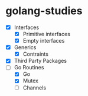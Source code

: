 # golang-studies

- [x] Interfaces
    - [x] Primitive interfaces
    - [x] Empty interfaces
- [x] Generics
    - [x] Contraints
- [x] Third Party Packages
- [ ] Go Routines
    - [x] Go
    - [x] Mutex
    - [ ] Channels